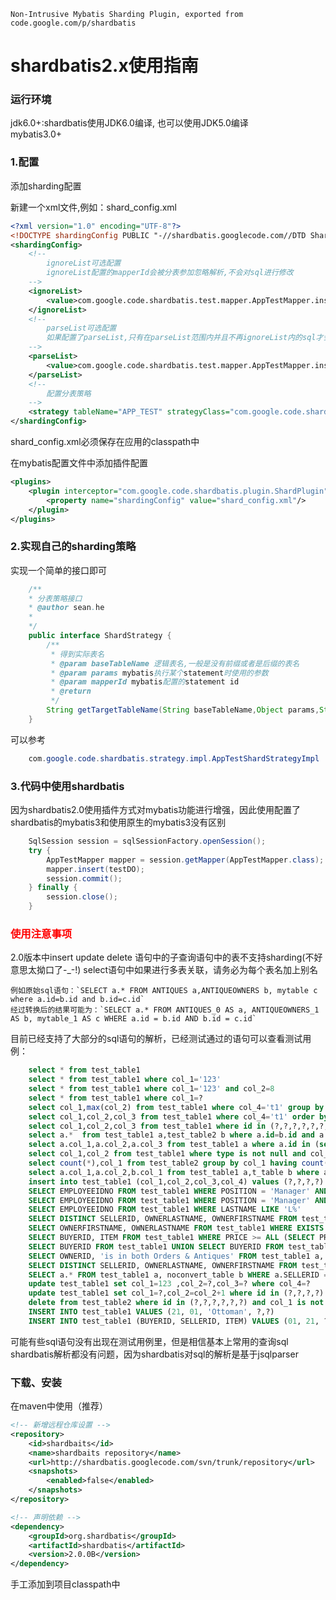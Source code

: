 `Non-Intrusive Mybatis Sharding Plugin, exported from code.google.com/p/shardbatis`

# shardbatis2.x使用指南

### 运行环境
jdk6.0+:shardbatis使用JDK6.0编译, 也可以使用JDK5.0编译  
mybatis3.0+

### 1.配置

添加sharding配置

新建一个xml文件,例如：shard_config.xml

```xml
<?xml version="1.0" encoding="UTF-8"?>
<!DOCTYPE shardingConfig PUBLIC "-//shardbatis.googlecode.com//DTD Shardbatis 2.0//EN" "http://shardbatis.googlecode.com/dtd/shardbatis-config.dtd">
<shardingConfig>
    <!--
        ignoreList可选配置
        ignoreList配置的mapperId会被分表参加忽略解析,不会对sql进行修改
    -->
    <ignoreList>
        <value>com.google.code.shardbatis.test.mapper.AppTestMapper.insertNoShard</value>
    </ignoreList>
    <!-- 
        parseList可选配置
        如果配置了parseList,只有在parseList范围内并且不再ignoreList内的sql才会被解析和修改
    -->
    <parseList>
        <value>com.google.code.shardbatis.test.mapper.AppTestMapper.insert</value>
    </parseList>
    <!-- 
        配置分表策略
    -->
    <strategy tableName="APP_TEST" strategyClass="com.google.code.shardbatis.strategy.impl.AppTestShardStrategyImpl"/>
</shardingConfig>
```

shard_config.xml必须保存在应用的classpath中

在mybatis配置文件中添加插件配置

```xml
<plugins>
    <plugin interceptor="com.google.code.shardbatis.plugin.ShardPlugin">
        <property name="shardingConfig" value="shard_config.xml"/>
    </plugin>
</plugins>
```

### 2.实现自己的sharding策略

实现一个简单的接口即可

```java
	/**
 	* 分表策略接口
 	* @author sean.he
 	*
 	*/
	public interface ShardStrategy {
		/**
		 * 得到实际表名
		 * @param baseTableName 逻辑表名,一般是没有前缀或者是后缀的表名
		 * @param params mybatis执行某个statement时使用的参数
		 * @param mapperId mybatis配置的statement id
		 * @return
		 */
		String getTargetTableName(String baseTableName,Object params,String mapperId);
	}
```

可以参考

```java
	com.google.code.shardbatis.strategy.impl.AppTestShardStrategyImpl
```

### 3.代码中使用shardbatis

因为shardbatis2.0使用插件方式对mybatis功能进行增强，因此使用配置了shardbatis的mybatis3和使用原生的mybatis3没有区别

```java
	SqlSession session = sqlSessionFactory.openSession();
	try {
		AppTestMapper mapper = session.getMapper(AppTestMapper.class);
		mapper.insert(testDO);
		session.commit();
	} finally {
        session.close();
	}
```

### <font color="red">使用注意事项</font>

2.0版本中insert update delete 语句中的子查询语句中的表不支持sharding(不好意思太拗口了-_-!)
select语句中如果进行多表关联，请务必为每个表名加上别名

	例如原始sql语句：`SELECT a.* FROM ANTIQUES a,ANTIQUEOWNERS b, mytable c where a.id=b.id and b.id=c.id`
	经过转换后的结果可能为：`SELECT a.* FROM ANTIQUES_0 AS a, ANTIQUEOWNERS_1 AS b, mytable_1 AS c WHERE a.id = b.id AND b.id = c.id`	

目前已经支持了大部分的sql语句的解析，已经测试通过的语句可以查看测试用例：

```sql
	select * from test_table1
	select * from test_table1 where col_1='123'
	select * from test_table1 where col_1='123' and col_2=8
	select * from test_table1 where col_1=?
	select col_1,max(col_2) from test_table1 where col_4='t1' group by col_1
	select col_1,col_2,col_3 from test_table1 where col_4='t1' order by col_1
	select col_1,col_2,col_3 from test_table1 where id in (?,?,?,?,?,?,?,?,?) limit ?,?
	select a.*  from test_table1 a,test_table2 b where a.id=b.id and a.type='xxxx'
	select a.col_1,a.col_2,a.col_3 from test_table1 a where a.id in (select aid from test_table2 where col_1=1 and col_2=?) order by id desc
	select col_1,col_2 from test_table1 where type is not null and col_3 is null order by id
	select count(*),col_1 from test_table2 group by col_1 having count(*)>1
	select a.col_1,a.col_2,b.col_1 from test_table1 a,t_table b where a.id=b.id
	insert into test_table1 (col_1,col_2,col_3,col_4) values (?,?,?,?)
	SELECT EMPLOYEEIDNO FROM test_table1 WHERE POSITION = 'Manager' AND SALARY > 60000 OR BENEFITS > 12000
	SELECT EMPLOYEEIDNO FROM test_table1 WHERE POSITION = 'Manager' AND (SALARY > 50000 OR BENEFIT > 10000)
	SELECT EMPLOYEEIDNO FROM test_table1 WHERE LASTNAME LIKE 'L%'
	SELECT DISTINCT SELLERID, OWNERLASTNAME, OWNERFIRSTNAME FROM test_table1, test_table2 WHERE SELLERID = OWNERID ORDER BY OWNERLASTNAME, OWNERFIRSTNAME, OWNERID
	SELECT OWNERFIRSTNAME, OWNERLASTNAME FROM test_table1 WHERE EXISTS (SELECT * FROM test_table2 WHERE ITEM = ?)
	SELECT BUYERID, ITEM FROM test_table1 WHERE PRICE >= ALL (SELECT PRICE FROM test_table2)
	SELECT BUYERID FROM test_table1 UNION SELECT BUYERID FROM test_table2
	SELECT OWNERID, 'is in both Orders & Antiques' FROM test_table1 a, test_table2 b WHERE a.OWNERID = b.BUYERID and a.type in (?,?,?)
	SELECT DISTINCT SELLERID, OWNERLASTNAME, OWNERFIRSTNAME FROM test_table1, noconvert_table WHERE SELLERID = OWNERID ORDER BY OWNERLASTNAME, OWNERFIRSTNAME, OWNERID
	SELECT a.* FROM test_table1 a, noconvert_table b WHERE a.SELLERID = b.OWNERID 
	update test_table1 set col_1=123 ,col_2=?,col_3=? where col_4=?
	update test_table1 set col_1=?,col_2=col_2+1 where id in (?,?,?,?)
	delete from test_table2 where id in (?,?,?,?,?,?) and col_1 is not null
	INSERT INTO test_table1 VALUES (21, 01, 'Ottoman', ?,?)
	INSERT INTO test_table1 (BUYERID, SELLERID, ITEM) VALUES (01, 21, ?)
```

可能有些sql语句没有出现在测试用例里，但是相信基本上常用的查询sql shardbatis解析都没有问题，因为shardbatis对sql的解析是基于jsqlparser

### 下载、安装

在maven中使用（推荐）

```xml
<!-- 新增远程仓库设置 -->
<repository>
    <id>shardbaits</id>
    <name>shardbaits repository</name>
    <url>http://shardbatis.googlecode.com/svn/trunk/repository</url>
    <snapshots>
        <enabled>false</enabled>
    </snapshots>
</repository>

<!-- 声明依赖 -->
<dependency>
    <groupId>org.shardbatis</groupId>
    <artifactId>shardbatis</artifactId>
    <version>2.0.0B</version>
</dependency>
```

手工添加到项目classpath中
